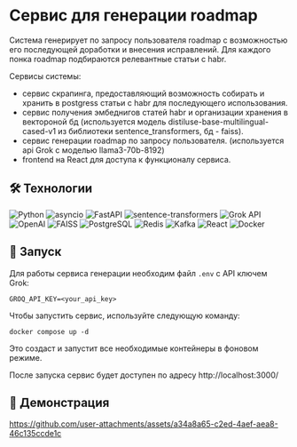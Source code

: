 # Сервис для генерации roadmap

Система генерирует по запросу пользователя roadmap с возможностью его последующей доработки и внесения исправлений. Для каждого понка roadmap подбираются релевантные статьи с habr.

Сервисы системы:

- сервис скрапинга, предоставляющий возможность собирать и хранить в postgress статьи с habr для последующего использования.
- сервис получения эмбеднигов статей habr и организации хранения в вектороной бд (используется модель distiluse-base-multilingual-cased-v1 из библиотеки sentence_transformers, бд - faiss).
- сервис генерации roadmap по запросу пользователя. (используется api Grok с моделью llama3-70b-8192)
- frontend на React для доступа к функционалу сервиса.


## 🛠 Технологии
![Python](https://img.shields.io/badge/Python-3.11-3776AB?style=flat&logo=python)
![asyncio](https://img.shields.io/badge/asyncio-Python_3.11-3776AB?style=flat&logo=python)
![FastAPI](https://img.shields.io/pypi/v/fastapi?color=009688&label=FastAPI&logo=fastapi)
![sentence-transformers](https://img.shields.io/pypi/v/sentence-transformers?color=green&label=sentence--transformers)
![Grok API](https://img.shields.io/badge/Grok_API-xAI-FF4500?style=flat)
![OpenAI](https://img.shields.io/pypi/v/openai?color=412991&label=OpenAI)
![FAISS](https://img.shields.io/badge/FAISS-1.8.0-blue?style=flat)
![PostgreSQL](https://img.shields.io/badge/PostgreSQL-12.1-336791?style=flat&logo=postgresql)
![Redis](https://img.shields.io/badge/Redis-7.2-DC382D?style=flat&logo=redis)
![Kafka](https://img.shields.io/badge/Kafka-3.7.0-231F20?style=flat&logo=apachekafka)
![React](https://img.shields.io/badge/React-18.2.0-61DAFB?style=flat&logo=react)
![Docker](https://img.shields.io/badge/Docker-24.0.7-2496ED?style=flat&logo=docker)

## 🚀 Запуск

Для работы сервиса генерации необходим файл `.env` c API ключем Grok:

```
GROQ_API_KEY=<your_api_key>
```

Чтобы запустить сервис, используйте следующую команду:

`docker compose up -d`

Это создаст и запустит все необходимые контейнеры в фоновом режиме.

После запуска сервис будет доступен по адресу http://localhost:3000/

## 🎯 Демонстрация

https://github.com/user-attachments/assets/a34a8a65-c2ed-4aef-aea8-46c135ccde1c

